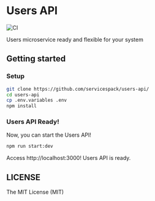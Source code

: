 # Users API

![CI](https://github.com/servicespack/users-api/workflows/ci/badge.svg)

Users microservice ready and flexible for your system

## Getting started

### Setup

```bash
git clone https://github.com/servicespack/users-api/
cd users-api
cp .env.variables .env
npm install
```

### Users API Ready!

Now, you can start the Users API!

```bash
npm run start:dev
```

Access http://localhost:3000! Users API is ready.

## LICENSE

The MIT License (MIT)
